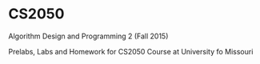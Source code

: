 # CS2050
Algorithm Design and Programming 2 (Fall 2015)

Prelabs, Labs and Homework for CS2050 Course at University fo Missouri

